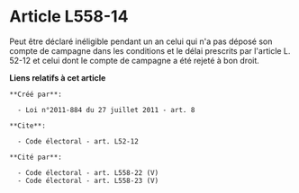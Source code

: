 # Article L558-14

Peut être déclaré inéligible pendant un an celui qui n'a pas déposé son compte de campagne dans les conditions et le délai
prescrits par l'article L. 52-12 et celui dont le compte de campagne a été rejeté à bon droit.

**Liens relatifs à cet article**

	**Créé par**:

	  - Loi n°2011-884 du 27 juillet 2011 - art. 8

	**Cite**:

	  - Code électoral - art. L52-12

	**Cité par**:

	  - Code électoral - art. L558-22 (V)
	  - Code électoral - art. L558-23 (V)
